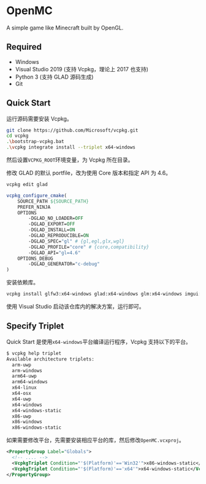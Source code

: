 # OpenMC

A simple game like Minecraft built by OpenGL.

## Required

- Windows
- Visual Studio 2019 (支持 Vcpkg，理论上 2017 也支持)
- Python 3 (支持 GLAD 源码生成)
- Git

## Quick Start

运行源码需要安装 Vcpkg。

```bash
git clone https://github.com/Microsoft/vcpkg.git
cd vcpkg
.\bootstrap-vcpkg.bat
.\vcpkg integrate install --triplet x64-windows
```

然后设置`VCPKG_ROOT`环境变量，为 Vcpkg 所在目录。

修改 GLAD 的默认 portfile，改为使用 Core 版本和指定 API 为 4.6。

```bash
vcpkg edit glad
```

```cmake
vcpkg_configure_cmake(
    SOURCE_PATH ${SOURCE_PATH}
    PREFER_NINJA
    OPTIONS
        -DGLAD_NO_LOADER=OFF
        -DGLAD_EXPORT=OFF
        -DGLAD_INSTALL=ON
        -DGLAD_REPRODUCIBLE=ON
        -DGLAD_SPEC="gl" # {gl,egl,glx,wgl}
        -DGLAD_PROFILE="core" # {core,compatibility}
        -DGLAD_API="gl=4.6"
    OPTIONS_DEBUG
        -DGLAD_GENERATOR="c-debug"
)
```

安装依赖库。

```bash
vcpkg install glfw3:x64-windows glad:x64-windows glm:x64-windows imgui:x64-windows assimp:x64-windows stb:x64-windows freetype:x64-windows
```

使用 Visual Studio 启动该仓库内的解决方案，运行即可。

## Specify Triplet

Quick Start 是使用`x64-windows`平台编译运行程序，Vcpkg 支持以下的平台。

```bash
$ vcpkg help triplet
Available architecture triplets:
  arm-uwp
  arm-windows
  arm64-uwp
  arm64-windows
  x64-linux
  x64-osx
  x64-uwp
  x64-windows
  x64-windows-static
  x86-uwp
  x86-windows
  x86-windows-static
```

如果需要修改平台，先需要安装相应平台的库，然后修改`OpenMC.vcxproj`。

```xml
<PropertyGroup Label="Globals">
  <!-- .... -->
  <VcpkgTriplet Condition="'$(Platform)'=='Win32'">x86-windows-static</VcpkgTriplet>
  <VcpkgTriplet Condition="'$(Platform)'=='x64'">x64-windows-static</VcpkgTriplet>
</PropertyGroup>
```
